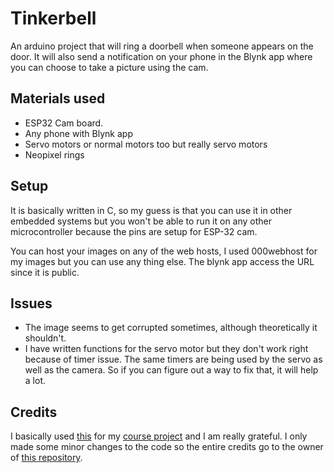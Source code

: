
# Tinkerbell
An arduino project that will ring a doorbell when someone appears on the door. It will also send a notification on your phone in the Blynk app where you can choose to take a picture using the cam.

## Materials used
- ESP32 Cam board.
- Any phone with Blynk app
- Servo motors or normal motors too but really servo motors
- Neopixel rings

## Setup
It is basically written in C, so my guess is that you can use it in other embedded systems but you won't be able to run it on any other microcontroller because the pins are setup for ESP-32 cam.

You can host your images on any of the web hosts, I used 000webhost for my images but you can use any thing else. The blynk app access the URL since it is public.

## Issues

- The image seems to get corrupted sometimes, although theoretically it shouldn't.
- I have written functions for the servo motor but they don't work right because of timer issue. The same timers are being used by the servo as well as the camera. So if you can figure out a way to fix that, it will help a lot. 

## Credits
 I basically used [this](https://github.com/ldab/ESP32-CAM-Picture-Sharing) for my [course project](https://sites.google.com/view/cics290m) and I am really grateful. I only made some minor changes to the code so the entire credits go to the owner of [this repository](https://github.com/ldab/ESP32-CAM-Picture-Sharing).
